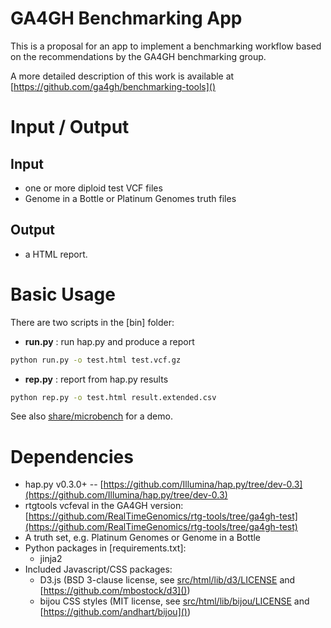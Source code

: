 # GA4GH Benchmarking App

This is a proposal for an app to implement a benchmarking workflow based on the recommendations by the
GA4GH benchmarking group.

A more detailed description of this work is available at [https://github.com/ga4gh/benchmarking-tools]()

# Input / Output

## Input

* one or more diploid test VCF files
* Genome in a Bottle or Platinum Genomes truth files

## Output

* a HTML report.

# Basic Usage

There are two scripts in the [bin] folder:

* **run.py** : run hap.py and produce a report

```bash
python run.py -o test.html test.vcf.gz
```

* **rep.py** : report from hap.py results

```bash
python rep.py -o test.html result.extended.csv
```

See also [share/microbench](share/microbench) for a demo.

# Dependencies

* hap.py v0.3.0+ -- [https://github.com/Illumina/hap.py/tree/dev-0.3](https://github.com/Illumina/hap.py/tree/dev-0.3)
* rtgtools vcfeval in the GA4GH version: [https://github.com/RealTimeGenomics/rtg-tools/tree/ga4gh-test](https://github.com/RealTimeGenomics/rtg-tools/tree/ga4gh-test)
* A truth set, e.g. Platinum Genomes or Genome in a Bottle
* Python packages in [requirements.txt]:
    - jinja2
* Included Javascript/CSS packages:
    - D3.js (BSD 3-clause license, see [src/html/lib/d3/LICENSE]() and [https://github.com/mbostock/d3]())
    - bijou CSS styles (MIT license, see [src/html/lib/bijou/LICENSE]() and [https://github.com/andhart/bijou]())
